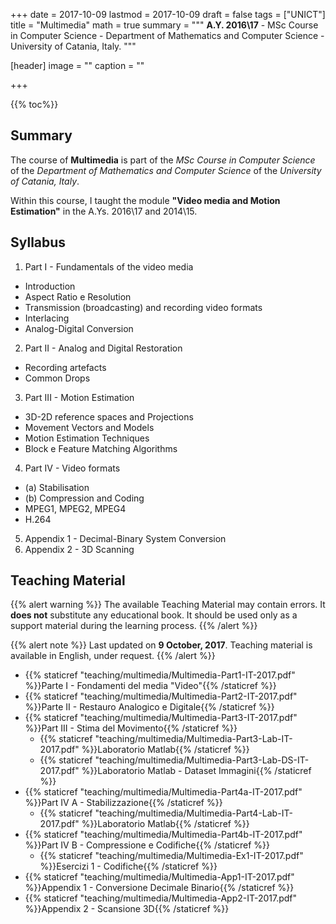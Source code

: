 +++
date = 2017-10-09
lastmod = 2017-10-09
draft = false
tags = ["UNICT"]
title = "Multimedia"
math = true
summary = """
**A.Y. 2016\\17** - MSc Course in Computer Science - Department of Mathematics and Computer Science - University of Catania, Italy. 
"""

[header]
image = ""
caption = ""

+++

{{% toc%}}

## Summary

The course of **Multimedia** is part of the *MSc Course in Computer Science* of the *Department of Mathematics and Computer Science* of the *University of Catania, Italy*.

Within this course, I taught the module **"Video media and Motion Estimation"** in the A.Ys. 2016\\17 and 2014\\15.

## Syllabus

1. Part I - Fundamentals of the video media
  * Introduction
  * Aspect Ratio e Resolution
  * Transmission (broadcasting) and recording video formats
  * Interlacing
  * Analog-Digital Conversion
2. Part II - Analog and Digital Restoration
  * Recording artefacts
  * Common Drops
3. Part III - Motion Estimation
  * 3D-2D reference spaces and Projections
  * Movement Vectors and Models
  * Motion Estimation Techniques
  * Block e Feature Matching Algorithms
4. Part IV - Video formats
  * (a) Stabilisation
  * (b) Compression and Coding
  * MPEG1, MPEG2, MPEG4
  * H.264
5. Appendix 1 - Decimal-Binary System Conversion
6. Appendix 2 - 3D Scanning

## Teaching Material

{{% alert warning %}}
The available Teaching Material may contain errors. It **does not** substitute any educational book. It should be used only as a support material during the learning process.
{{% /alert %}}

{{% alert note %}}
Last updated on **9 October, 2017**. Teaching material is available in English, under request.
{{% /alert %}}

* {{% staticref "teaching/multimedia/Multimedia-Part1-IT-2017.pdf" %}}Parte I - Fondamenti del media "Video"{{% /staticref %}}
* {{% staticref "teaching/multimedia/Multimedia-Part2-IT-2017.pdf" %}}Parte II - Restauro Analogico e Digitale{{% /staticref %}}
* {{% staticref "teaching/multimedia/Multimedia-Part3-IT-2017.pdf" %}}Part III - Stima del Movimento{{% /staticref %}}
  * {{% staticref "teaching/multimedia/Multimedia-Part3-Lab-IT-2017.pdf" %}}Laboratorio Matlab{{% /staticref %}}
  * {{% staticref "teaching/multimedia/Multimedia-Part3-Lab-DS-IT-2017.pdf" %}}Laboratorio Matlab - Dataset Immagini{{% /staticref %}}
* {{% staticref "teaching/multimedia/Multimedia-Part4a-IT-2017.pdf" %}}Part IV A - Stabilizzazione{{% /staticref %}}
  * {{% staticref "teaching/multimedia/Multimedia-Part4-Lab-IT-2017.pdf" %}}Laboratorio Matlab{{% /staticref %}}
* {{% staticref "teaching/multimedia/Multimedia-Part4b-IT-2017.pdf" %}}Part IV B - Compressione e Codifiche{{% /staticref %}}
  * {{% staticref "teaching/multimedia/Multimedia-Ex1-IT-2017.pdf" %}}Esercizi 1 - Codifiche{{% /staticref %}}
* {{% staticref "teaching/multimedia/Multimedia-App1-IT-2017.pdf" %}}Appendix 1 - Conversione Decimale Binario{{% /staticref %}}
* {{% staticref "teaching/multimedia/Multimedia-App2-IT-2017.pdf" %}}Appendix 2 - Scansione 3D{{% /staticref %}}
